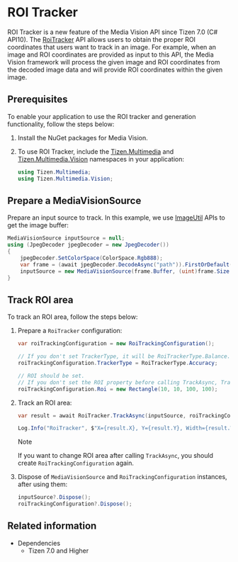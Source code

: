 # ROI Tracker

ROI Tracker is a new feature of the Media Vision API since Tizen 7.0 (C# API10). The [RoiTracker](/application/dotnet/api/TizenFX/latest/api/Tizen.Multimedia.Vision.RoiTracker.html) API allows users to obtain the proper ROI coordinates that users want to track in an image. For example, when an image and ROI coordinates are provided as input to this API, the Media Vision framework will process the given image and ROI coordinates from the decoded image data and will provide ROI coordinates within the given image.

## Prerequisites

To enable your application to use the ROI tracker and generation functionality, follow the steps below:

1.  Install the NuGet packages for Media Vision.
2.  To use ROI Tracker, include the [Tizen.Multimedia](/application/dotnet/api/TizenFX/latest/api/Tizen.Multimedia.html) and [Tizen.Multimedia.Vision](/application/dotnet/api/TizenFX/latest/api/Tizen.Multimedia.Vision.html) namespaces in your application:

    ```csharp
    using Tizen.Multimedia;
    using Tizen.Multimedia.Vision;
    ```

## Prepare a MediaVisionSource

Prepare an input source to track. In this example, we use [ImageUtil](/application/dotnet/api/TizenFX/latest/api/Tizen.Multimedia.Util.ImageUtil.html) APIs to get the image buffer:

```csharp
MediaVisionSource inputSource = null;
using (JpegDecoder jpegDecoder = new JpegDecoder())
{
    jpegDecoder.SetColorSpace(ColorSpace.Rgb888);
    var frame = (await jpegDecoder.DecodeAsync("path")).FirstOrDefault();
    inputSource = new MediaVisionSource(frame.Buffer, (uint)frame.Size.Width, (uint)frame.Size.Height, ColorSpace.Rgb888);
}
```

## Track ROI area
To track an ROI area, follow the steps below:

1. Prepare a `RoiTracker` configuration:

    ```csharp
    var roiTrackingConfiguration = new RoiTrackingConfiguration();

    // If you don't set TrackerType, it will be RoiTrackerType.Balance.
    roiTrackingConfiguration.TrackerType = RoiTrackerType.Accuracy;

    // ROI should be set.
    // If you don't set the ROI property before calling TrackAsync, TrackAsync method will throw ArgumentException.
    roiTrackingConfiguration.Roi = new Rectangle(10, 10, 100, 100);
    ```

2. Track an ROI area:

    ```csharp
    var result = await RoiTracker.TrackAsync(inputSource, roiTrackingConfiguration);

    Log.Info("RoiTracker", $"X={result.X}, Y={result.Y}, Width={result.Width}, Height={result.Height}, ");
    ```

    > [!NOTE]
    > If you want to change ROI area after calling `TrackAsync`, you should create `RoiTrackingConfiguration` again.

3. Dispose of `MediaVisionSource` and `RoiTrackingConfiguration` instances, after using them:

    ```csharp
    inputSource?.Dispose();
    roiTrackingConfiguration?.Dispose();
    ```

## Related information
- Dependencies
  - Tizen 7.0 and Higher
